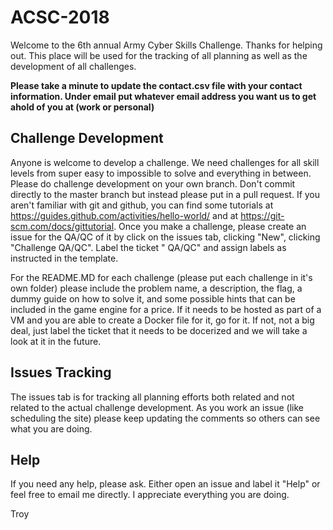 # ACSC-2018

Welcome to the 6th annual Army Cyber Skills Challenge.  Thanks for helping out.  This place will be used for the tracking of all planning as well as the development of all challenges.  

**Please take a minute to update the contact.csv file with your contact information.  Under email put whatever email address you want us to get ahold of you at (work or personal)**

## Challenge Development
Anyone is welcome to develop a challenge.  We need challenges for all skill levels from super easy to impossible to solve and everything in between.  Please do challenge development on your own branch.  Don't commit directly to the master branch but instead please put in a pull request.  If you aren't familiar with git and github, you can find some tutorials at https://guides.github.com/activities/hello-world/ and at https://git-scm.com/docs/gittutorial.  Once you make a challenge, please create an issue for the QA/QC of it by click on the issues tab, clicking "New", clicking "Challenge QA/QC".  Label the ticket "<CHALLENGE NAME> QA/QC" and assign labels as instructed in the template.
  
For the README.MD for each challenge (please put each challenge in it's own folder) please include the problem name, a description, the flag, a dummy guide on how to solve it, and some possible hints that can be included in the game engine for a price.  If it needs to be hosted as part of a VM and you are able to create a Docker file for it, go for it.  If not, not a big deal, just label the ticket that it needs to be docerized and we will take a look at it in the future.

## Issues Tracking
The issues tab is for tracking all planning efforts both related and not related to the actual challenge development.  As you work an issue (like scheduling the site) please keep updating the comments so others can see what you are doing.

## Help
If you need any help, please ask.  Either open an issue and label it "Help" or feel free to email me directly.  I appreciate everything you are doing.

Troy
